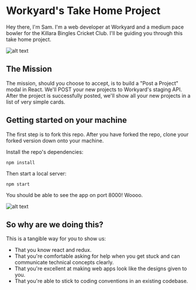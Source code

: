 # Workyard's Take Home Project

Hey there, I'm Sam. I'm a web developer at Workyard and a medium pace bowler for the Killara Bingles Cricket Club. I'll be guiding you through this take home project.

![alt text](http://res.cloudinary.com/small-change/image/upload/v1512434876/Photo_on_5-12-17_at_11.47_am_n7qew1.jpg)

## The Mission

The mission, should you choose to accept, is to build a "Post a Project" modal in React. We'll POST your new projects to Workyard's staging API. After the project is successfully posted, we'll show all your new projects in a list of very simple cards.

## Getting started on your machine

The first step is to fork this repo. After you have forked the repo, clone your forked version down onto your machine.

Install the repo's dependencies:

`npm install`

Then start a local server:

`npm start`

You should be able to see the app on port 8000! Woooo.

![alt text](http://res.cloudinary.com/small-change/image/upload/v1512441119/Template_qyjvzq.png)

## So why are we doing this?

This is a tangible way for you to show us:

* That you know react and redux.
* That you're comfortable asking for help when you get stuck and can communicate technical concepts clearly.
* That you're excellent at making web apps look like the designs given to you.
* That you're able to stick to coding conventions in an existing codebase.
